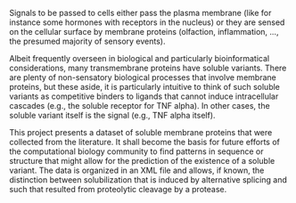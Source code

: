 Signals to be passed to cells either pass the plasma membrane (like for instance some hormones with receptors in
the nucleus) or they are sensed on the cellular surface by membrane proteins (olfaction, inflammation, ..., the presumed majority of sensory events).

Albeit frequently overseen in biological and particularly bioinformatical considerations, many transmembrane proteins have soluble variants. There are plenty of non-sensatory biological processes that involve membrane proteins, but these aside, it is particularly intuitive to think of such soluble variants as competitive binders to ligands that cannot induce intracellular cascades (e.g., the soluble receptor for TNF alpha). In other cases, the soluble variant itself is the signal (e.g., TNF alpha itself).

This project presents a dataset of soluble membrane proteins that were collected from the literature. It shall become the basis for future efforts of the computational biology community to find patterns in sequence or structure that might allow for the prediction of the existence of a soluble variant. The data is organized in an XML file and allows, if known, the distinction between solubilization that is induced by alternative splicing and such that resulted from proteolytic cleavage by a protease.